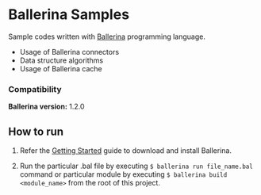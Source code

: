 # Ballerina Samples

Sample codes written with [Ballerina](https://ballerina.io) programming language.
- Usage of Ballerina connectors
- Data structure algorithms
- Usage of Ballerina cache

### Compatibility

**Ballerina version:** 1.2.0

## How to run

1. Refer the [Getting Started](https://ballerina.io/learn/getting-started/) guide to download and install Ballerina.

2. Run the particular .bal file by executing `$ ballerina run file_name.bal` command or particular module by
executing `$ ballerina build <module_name>` from the root of this project.
